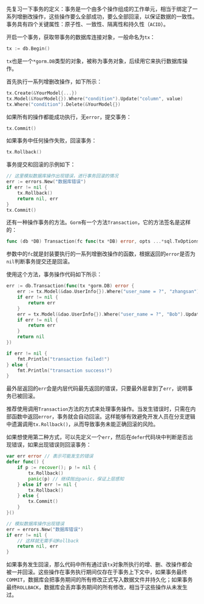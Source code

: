 先复习一下事务的定义：事务是一个由多个操作组成的工作单元，相当于绑定了一系列增删改操作，这些操作要么全部成功，要么全部回滚，以保证数据的一致性。事务具有四个关键属性：原子性、一致性、隔离性和持久性（`ACID`）。

开启一个事务，获取带事务的数据库连接对象，一般命名为`tx`：

```go
tx := db.Begin()
```

`tx`也是一个`*gorm.DB`类型的对象，被称为事务对象，后续用它来执行数据库操作。

首先执行一系列增删改操作，如下所示：

```go
tx.Create(&YourModel{...})
tx.Model(&YourModel{}).Where("condition").Update("column", value)
tx.Where("condition").Delete(&YourModel{})
```

如果所有的操作都能成功执行，无`error`，提交事务：

```go
tx.Commit()
```

如果事务中任何操作失败，回滚事务：

```go
tx.Rollback()
```

事务提交和回滚的示例如下：

```go
// 这里模拟数据库操作出现错误，进行事务回滚的情况
err := errors.New("数据库错误")
if err != nil {
	tx.Rollback()
    return nil, err
}
tx.Commit()
```

还有一种操作事务的方法。`Gorm`有一个方法`Transaction`，它的方法签名是这样的：

```go
func (db *DB) Transaction(fc func(tx *DB) error, opts ...*sql.TxOptions) (err error)
```

参数中的`fc`就是封装要执行的一系列增删改操作的函数，根据返回的`error`是否为`nil`判断事务提交还是回滚。

使用这个方法，事务操作代码如下所示：

```go
err := db.Transaction(func(tx *gorm.DB) error {
	err := tx.Model(&dao.UserInfo{}).Where("user_name = ?", "zhangsan").Update("age", 3).Error
	if err != nil {
		return err
	}
	err = tx.Model(&dao.UserInfo{}).Where("user_name = ?", "Bob").Update("age", 4).Error
	if err != nil {
		return err
	}
	return nil
})

if err != nil {
	fmt.Println("transaction failed!")
} else {
	fmt.Println("transaction success!")
}
```

最外层返回的`err`会是内层代码最先返回的错误，只要最外层拿到了`err`，说明事务已被回滚。

推荐使用调用`Transaction`方法的方式来处理事务操作。当发生错误时，只需在内部函数中返回`error`，事务就会自动回滚。这样能够有效避免开发人员在分支逻辑中遗漏调用`tx.Rollback()`，从而导致事务未能正确回滚的风险。

如果想使用第二种方式，可以先定义一个`err`，然后在`defer`代码块中判断是否出现错误，如果出现错误则回滚事务：

```go
var err error // 表示可能发生的错误
defer func() {
	if p := recover(); p != nil {
		tx.Rollback()
		panic(p) // 继续抛出panic，保证上层感知
	} else if err != nil {
		tx.Rollback()
	} else {
		tx.Commit()
	}
}()

// 模拟数据库操作出现错误
err = errors.New("数据库错误")
if err != nil {
    // 这样就无需手动Rollback
	return nil, err
}
```

如果事务发生回滚，那么代码中所有通过该`tx`对象所执行的增、删、改操作都会被一并回滚。这些操作在事务执行期间仅存在于事务上下文中，如果事务最终`COMMIT`，数据库会把事务期间的所有修改正式写入数据文件并持久化；如果事务最终`ROLLBACK`，数据库会丢弃事务期间的所有修改，相当于这些操作从未发生过。

